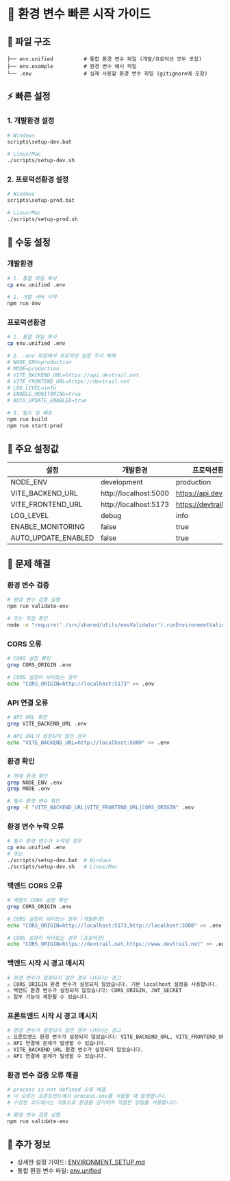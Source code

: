 # 🚀 환경 변수 빠른 시작 가이드

## 📁 파일 구조

```
├── env.unified          # 통합 환경 변수 파일 (개발/프로덕션 모두 포함)
├── env.example          # 환경 변수 예시 파일
└── .env                 # 실제 사용할 환경 변수 파일 (gitignore에 포함)
```

## ⚡ 빠른 설정

### 1. 개발환경 설정

```bash
# Windows
scripts\setup-dev.bat

# Linux/Mac
./scripts/setup-dev.sh
```

### 2. 프로덕션환경 설정

```bash
# Windows
scripts\setup-prod.bat

# Linux/Mac
./scripts/setup-prod.sh
```

## 🔧 수동 설정

### 개발환경
```bash
# 1. 통합 파일 복사
cp env.unified .env

# 2. 개발 서버 시작
npm run dev
```

### 프로덕션환경
```bash
# 1. 통합 파일 복사
cp env.unified .env

# 2. .env 파일에서 프로덕션 설정 주석 해제
# NODE_ENV=production
# MODE=production
# VITE_BACKEND_URL=https://api.devtrail.net
# VITE_FRONTEND_URL=https://devtrail.net
# LOG_LEVEL=info
# ENABLE_MONITORING=true
# AUTO_UPDATE_ENABLED=true

# 3. 빌드 및 배포
npm run build
npm run start:prod
```

## 🎯 주요 설정값

| 설정 | 개발환경 | 프로덕션환경 |
|------|----------|-------------|
| NODE_ENV | development | production |
| VITE_BACKEND_URL | http://localhost:5000 | https://api.devtrail.net |
| VITE_FRONTEND_URL | http://localhost:5173 | https://devtrail.net |
| LOG_LEVEL | debug | info |
| ENABLE_MONITORING | false | true |
| AUTO_UPDATE_ENABLED | false | true |

## 🐛 문제 해결

### 환경 변수 검증
```bash
# 환경 변수 검증 실행
npm run validate-env

# 또는 직접 확인
node -e "require('./src/shared/utils/envValidator').runEnvironmentValidation()"
```

### CORS 오류
```bash
# CORS 설정 확인
grep CORS_ORIGIN .env

# CORS 설정이 비어있는 경우
echo "CORS_ORIGIN=http://localhost:5173" >> .env
```

### API 연결 오류
```bash
# API URL 확인
grep VITE_BACKEND_URL .env

# API URL이 설정되지 않은 경우
echo "VITE_BACKEND_URL=http://localhost:5000" >> .env
```

### 환경 확인
```bash
# 현재 환경 확인
grep NODE_ENV .env
grep MODE .env

# 필수 환경 변수 확인
grep -E "VITE_BACKEND_URL|VITE_FRONTEND_URL|CORS_ORIGIN" .env
```

### 환경 변수 누락 오류
```bash
# 필수 환경 변수가 누락된 경우
cp env.unified .env
# 또는
./scripts/setup-dev.bat  # Windows
./scripts/setup-dev.sh   # Linux/Mac
```

### 백엔드 CORS 오류
```bash
# 백엔드 CORS 설정 확인
grep CORS_ORIGIN .env

# CORS 설정이 비어있는 경우 (개발환경)
echo "CORS_ORIGIN=http://localhost:5173,http://localhost:3000" >> .env

# CORS 설정이 비어있는 경우 (프로덕션)
echo "CORS_ORIGIN=https://devtrail.net,https://www.devtrail.net" >> .env
```

### 백엔드 시작 시 경고 메시지
```bash
# 환경 변수가 설정되지 않은 경우 나타나는 경고
⚠️ CORS_ORIGIN 환경 변수가 설정되지 않았습니다. 기본 localhost 설정을 사용합니다.
⚠️ 백엔드 환경 변수가 설정되지 않았습니다: CORS_ORIGIN, JWT_SECRET
⚠️ 일부 기능이 제한될 수 있습니다.
```

### 프론트엔드 시작 시 경고 메시지
```bash
# 환경 변수가 설정되지 않은 경우 나타나는 경고
⚠️ 프론트엔드 환경 변수가 설정되지 않았습니다: VITE_BACKEND_URL, VITE_FRONTEND_URL
⚠️ API 연결에 문제가 발생할 수 있습니다.
⚠️ VITE_BACKEND_URL 환경 변수가 설정되지 않았습니다.
⚠️ API 연결에 문제가 발생할 수 있습니다.
```

### 환경 변수 검증 오류 해결
```bash
# process is not defined 오류 해결
# 이 오류는 프론트엔드에서 process.env를 사용할 때 발생합니다.
# 수정된 코드에서는 자동으로 환경을 감지하여 적절한 방법을 사용합니다.

# 환경 변수 검증 실행
npm run validate-env
```

## 📝 추가 정보

- 상세한 설정 가이드: [ENVIRONMENT_SETUP.md](./ENVIRONMENT_SETUP.md)
- 통합 환경 변수 파일: [env.unified](./env.unified)

